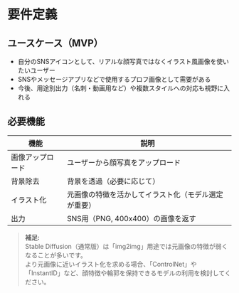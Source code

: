 # 要件定義

## ユースケース（MVP）

- 自分のSNSアイコンとして、リアルな顔写真ではなくイラスト風画像を使いたいユーザー
- SNSやメッセージアプリなどで使用するプロフ画像として需要がある
- 今後、用途別出力（名刺・動画用など）や複数スタイルへの対応も視野に入れる

## 必要機能

| 機能 | 説明 |
|------|------|
| 画像アップロード | ユーザーから顔写真をアップロード |
| 背景除去 | 背景を透過（必要に応じて） |
| イラスト化 | 元画像の特徴を活かしてイラスト化（モデル選定が重要） |
| 出力 | SNS用（PNG, 400x400）の画像を返す |

> **補足:**  
> Stable Diffusion（通常版）は「img2img」用途では元画像の特徴が弱くなることが多いです。  
> より元画像に近いイラスト化を求める場合、「ControlNet」や「InstantID」など、顔特徴や輪郭を保持できるモデルの利用を検討してください。

